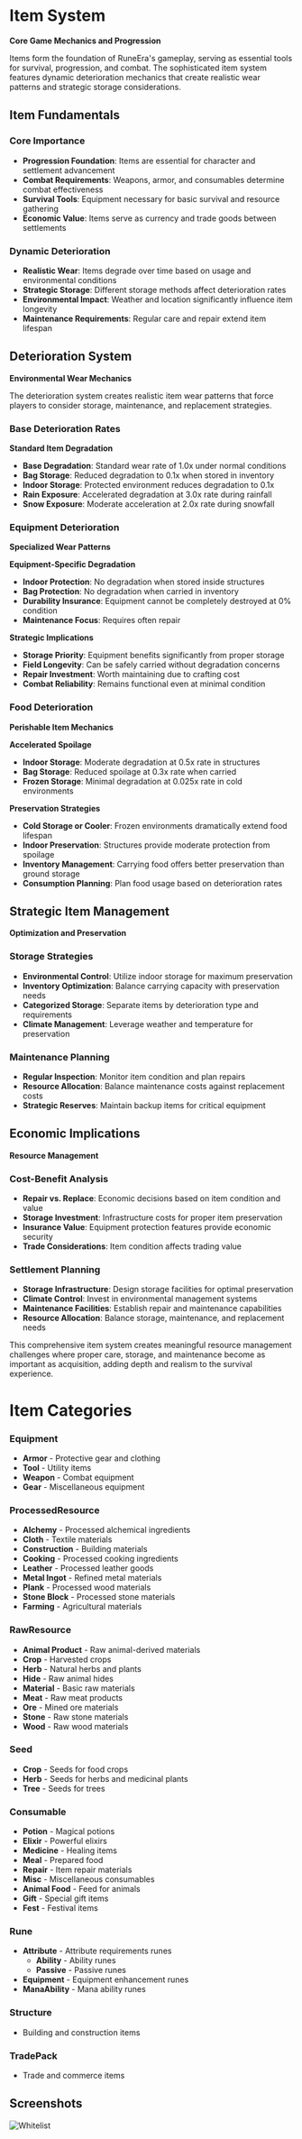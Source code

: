 # Item System

**Core Game Mechanics and Progression**

Items form the foundation of RuneEra's gameplay, serving as essential tools for survival, progression, and combat. 
The sophisticated item system features dynamic deterioration mechanics that create 
realistic wear patterns and strategic storage considerations.

## Item Fundamentals

### Core Importance
- **Progression Foundation**: Items are essential for character and settlement advancement
- **Combat Requirements**: Weapons, armor, and consumables determine combat effectiveness
- **Survival Tools**: Equipment necessary for basic survival and resource gathering
- **Economic Value**: Items serve as currency and trade goods between settlements

### Dynamic Deterioration
- **Realistic Wear**: Items degrade over time based on usage and environmental conditions
- **Strategic Storage**: Different storage methods affect deterioration rates
- **Environmental Impact**: Weather and location significantly influence item longevity
- **Maintenance Requirements**: Regular care and repair extend item lifespan

## Deterioration System

**Environmental Wear Mechanics**

The deterioration system creates realistic item wear patterns that force players to consider storage, maintenance, and replacement strategies.

### Base Deterioration Rates

**Standard Item Degradation**
- **Base Degradation**: Standard wear rate of 1.0x under normal conditions
- **Bag Storage**: Reduced degradation to 0.1x when stored in inventory
- **Indoor Storage**: Protected environment reduces degradation to 0.1x
- **Rain Exposure**: Accelerated degradation at 3.0x rate during rainfall
- **Snow Exposure**: Moderate acceleration at 2.0x rate during snowfall

### Equipment Deterioration

**Specialized Wear Patterns**

**Equipment-Specific Degradation**
- **Indoor Protection**: No degradation when stored inside structures
- **Bag Protection**: No degradation when carried in inventory
- **Durability Insurance**: Equipment cannot be completely destroyed at 0% condition
- **Maintenance Focus**: Requires often repair

**Strategic Implications**
- **Storage Priority**: Equipment benefits significantly from proper storage
- **Field Longevity**: Can be safely carried without degradation concerns
- **Repair Investment**: Worth maintaining due to crafting cost
- **Combat Reliability**: Remains functional even at minimal condition

### Food Deterioration

**Perishable Item Mechanics**

**Accelerated Spoilage**
- **Indoor Storage**: Moderate degradation at 0.5x rate in structures
- **Bag Storage**: Reduced spoilage at 0.3x rate when carried
- **Frozen Storage**: Minimal degradation at 0.025x rate in cold environments

**Preservation Strategies**
- **Cold Storage or Cooler**: Frozen environments dramatically extend food lifespan
- **Indoor Preservation**: Structures provide moderate protection from spoilage
- **Inventory Management**: Carrying food offers better preservation than ground storage
- **Consumption Planning**: Plan food usage based on deterioration rates


## Strategic Item Management

**Optimization and Preservation**

### Storage Strategies
- **Environmental Control**: Utilize indoor storage for maximum preservation
- **Inventory Optimization**: Balance carrying capacity with preservation needs
- **Categorized Storage**: Separate items by deterioration type and requirements
- **Climate Management**: Leverage weather and temperature for preservation

### Maintenance Planning
- **Regular Inspection**: Monitor item condition and plan repairs
- **Resource Allocation**: Balance maintenance costs against replacement costs
- **Strategic Reserves**: Maintain backup items for critical equipment


## Economic Implications

**Resource Management**

### Cost-Benefit Analysis
- **Repair vs. Replace**: Economic decisions based on item condition and value
- **Storage Investment**: Infrastructure costs for proper item preservation
- **Insurance Value**: Equipment protection features provide economic security
- **Trade Considerations**: Item condition affects trading value

### Settlement Planning
- **Storage Infrastructure**: Design storage facilities for optimal preservation
- **Climate Control**: Invest in environmental management systems
- **Maintenance Facilities**: Establish repair and maintenance capabilities
- **Resource Allocation**: Balance storage, maintenance, and replacement needs


This comprehensive item system creates meaningful resource management challenges where proper care, storage,
and maintenance become as important as acquisition, adding depth and realism to the survival experience.



# Item Categories

### Equipment
- **Armor** - Protective gear and clothing
- **Tool** - Utility items
- **Weapon** - Combat equipment
- **Gear** - Miscellaneous equipment

### ProcessedResource
- **Alchemy** - Processed alchemical ingredients
- **Cloth** - Textile materials
- **Construction** - Building materials
- **Cooking** - Processed cooking ingredients
- **Leather** - Processed leather goods
- **Metal Ingot** - Refined metal materials
- **Plank** - Processed wood materials
- **Stone Block** - Processed stone materials
- **Farming** - Agricultural materials

### RawResource
- **Animal Product** - Raw animal-derived materials
- **Crop** - Harvested crops
- **Herb** - Natural herbs and plants
- **Hide** - Raw animal hides
- **Material** - Basic raw materials
- **Meat** - Raw meat products
- **Ore** - Mined ore materials
- **Stone** - Raw stone materials
- **Wood** - Raw wood materials

### Seed
- **Crop** - Seeds for food crops
- **Herb** - Seeds for herbs and medicinal plants
- **Tree** - Seeds for trees

### Consumable
- **Potion** - Magical potions
- **Elixir** - Powerful elixirs
- **Medicine** - Healing items
- **Meal** - Prepared food
- **Repair** - Item repair materials
- **Misc** - Miscellaneous consumables
- **Animal Food** - Feed for animals
- **Gift** - Special gift items
- **Fest** - Festival items

### Rune
- **Attribute** - Attribute requirements runes
    - **Ability** - Ability runes
    - **Passive** - Passive runes
- **Equipment** - Equipment enhancement runes
- **ManaAbility** - Mana ability runes

### Structure
- Building and construction items

### TradePack
- Trade and commerce items


## Screenshots

![Whitelist](/resources/menus/whitelist.png)